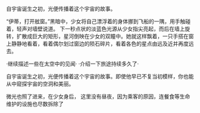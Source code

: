 自宇宙诞生之初，光便传播着这个宇宙的故事。

“伊蒂，打开舷窗。”黑暗中，少女将自己漂浮着的身体挪到飞船的一隅，用手触碰着，轻声对墙壁说道。
下一秒点状的淡蓝色光源从少女指尖亮起，而后在墙上旋转，扩散成巨大的矩形，星河倒映在少女的双瞳中。她就这样飘着，一只手搭在窗上静静地看着，看着偶尔划过窗边的陨石碎片，看着各色的星点由远及近并再度远去。

·继续描述一些在太空中的见闻·
·介绍一下旅途持续多久了·

自宇宙诞生之初，光便传播着这个宇宙的故事。即使他早已不复当初模样，你也能从中窥探宇宙的空洞和美丽。


微光也照了进来，在少女身后，
这里没有昼夜，因为乘客的原因，连餐食等生命维护的设施也尽数拆除了
